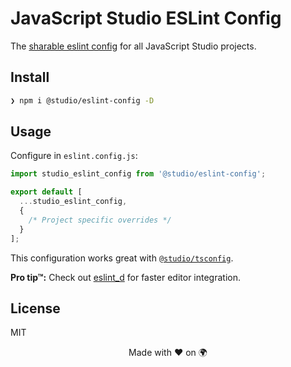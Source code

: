 # JavaScript Studio ESLint Config

The [sharable eslint config][docs] for all JavaScript Studio projects.

## Install

```bash
❯ npm i @studio/eslint-config -D
```

## Usage

Configure in `eslint.config.js`:

```js
import studio_eslint_config from '@studio/eslint-config';

export default [
  ...studio_eslint_config,
  {
    /* Project specific overrides */
  }
];
```

This configuration works great with [`@studio/tsconfig`][tsconfig].

**Pro tip™:** Check out [eslint_d][] for faster editor integration.

## License

MIT

<div align="center">Made with ❤️ on 🌍</div>

[docs]: http://eslint.org/docs/developer-guide/shareable-configs
[tsconfig]: https://github.com/javascript-studio/tsconfig
[eslint_d]: https://www.npmjs.com/package/eslint_d
